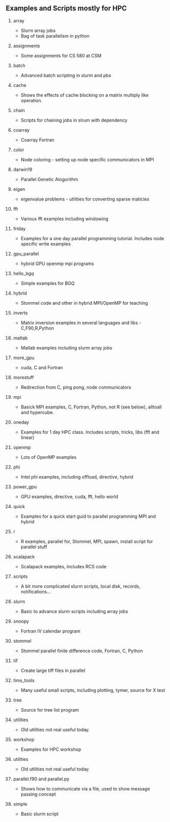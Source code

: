 ## Examples and Scripts mostly for HPC
1. array
	* Slurm array jobs
	* Bag of task parallelism in python

2. assignments
	* Some assignments for CS 580 at CSM

3. batch
	* Advanced batch scripting in slurm and pbs
	
4. cache
	* Shows the effects of cache blocking on a matrix multiply like operation.
	
5. chain
	* Scripts for chaining jobs in slrum with dependency

6. coarray
	* Coarray Fortran 
	
7. color
	* Node coloring - setting up node specific communicators in MPI
	
8. darwin19
	* Parallel Genetic Alogorithm

9. eigen
	* eigenvalue problems - utilities for converting sparse maticies
	
10. fft
	* Various fft examples including windowing

11. friday
	* Examples for a one day parallel programming tutorial. Includes node specific write examples
	
12. gpu_parallel
	* hybrid GPU openmp mpi programs
	
13. hello_bgq
	* Simple examples for BGQ
		
14. hybrid
	* Stommel code and other in hybrid MPI/OpenMP for teaching

15. inverts
	* Matrix inversion examples in several languages and libs - C,F90,R,Python

16. matlab 
	* Matlab examples including slurm array jobs
	
17. more_gpu	
	* cuda, C and Fortran
	
18. morestuff
	* Redirection from C, ping pong, node communicators 
	
19. mpi
	* Basick MPI examples, C, Fortran, Python, not R (see below), alltoall and hypercube.

20. oneday
	* Examples for 1 day HPC class. Includes scripts, tricks, libs (fft and linear)

21. openmp
	* Lots of OpenMP examples

22. phi
	* Intel phi examples, including offload, directive, hybrid

23. power_gpu
	* GPU examples, directive, cuda, fft, hello world

24. quick
	* Examples for a quick start guid to parallel programming MPI and hybrid

25. r
	* R examples, parallel for, Stommel, MPI, spawn, install script for parallel stuff

26. scalapack
	* Scalapack examples, includes RCS code

27. scripts
	* A bit more complicated slurm scripts, local disk, records, notifications...

28. slurm
	* Basic to advance slurm scripts including array jobs

29. snoopy
	* Fortran IV calendar program

30. stommel
	* Stommel parallel finite difference code, Fortran, C, Python

31. tif
	* Create large tiff files in parallel

32. tims_tools
	* Many useful small scripts, including plotting, tymer, source  for X test

33. tree
	* Source for tree list program
	
34. utilities
	* Old utilities not real useful today.
	
35. workshop
	* Examples for HPC workshop
	
36. utilities
	* Old utilities not real useful today.
	
37. parallel.f90 and parallel.py
	* Shows how to communicate via a file, used to show message passing concept
	
38. simple
	* Basic slurm script
